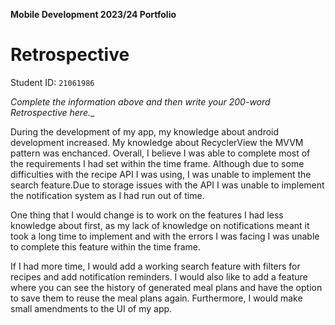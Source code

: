 **Mobile Development 2023/24 Portfolio**
# Retrospective

Student ID: `21061986`

_Complete the information above and then write your 200-word Retrospective here.__

During the development of my app, my knowledge about android development increased. My knowledge about RecyclerView the MVVM pattern was enchanced. Overall, I believe I was able to complete most of the requirements I had set within the time frame. Although due to some difficulties with the recipe API I was using, I was unable to implement the search feature.Due to storage issues with the API I was unable to implement the notification system as I had run out of time. 

One thing that I would change is to work on the features I had less knowledge about first, as my lack of knowledge on notifications meant it took a long time to implement and with the errors I was facing I was unable to complete this feature within the time frame. 

If I had more time, I would add a working search feature with filters for recipes and add notification reminders. I would also like to add a feature where you can see the history of generated meal plans and have the option to save them to reuse the meal plans again. Furthermore, I would make small amendments to the UI of my app. 